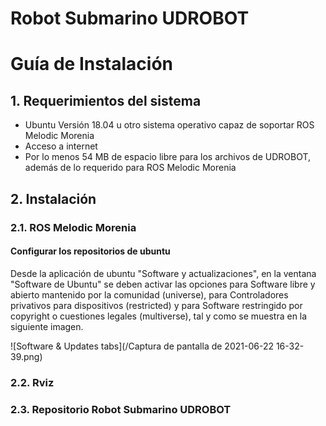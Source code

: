 # Robot Submarino UDROBOT
# Guía de Instalación

## 1. Requerimientos del sistema
- Ubuntu Versión 18.04 u otro sistema operativo capaz de soportar ROS Melodic Morenia
- Acceso a internet
- Por lo menos 54 MB de espacio libre para los archivos de UDROBOT, además de lo requerido para ROS Melodic Morenia

## 2. Instalación

### 2.1. ROS Melodic Morenia

#### Configurar los repositorios de ubuntu
Desde la aplicación de ubuntu "Software y actualizaciones", en la ventana "Software de Ubuntu" se deben activar las opciones para Software libre y abierto mantenido por la comunidad (universe), para Controladores privativos para dispositivos (restricted) y para Software restringido por copyright o cuestiones legales (multiverse), tal y como se muestra en la siguiente imagen.

![Software & Updates tabs](/Captura de pantalla de 2021-06-22 16-32-39.png)

### 2.2. Rviz

### 2.3. Repositorio Robot Submarino UDROBOT
